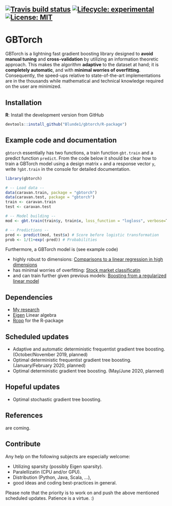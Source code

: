 <!-- badges: start -->
[![Travis build status](https://travis-ci.org/Blunde1/gbtorch.svg?branch=master)](https://travis-ci.org/Blunde1/gbtorch)
[![Lifecycle: experimental](https://img.shields.io/badge/lifecycle-experimental-orange.svg)](https://www.tidyverse.org/lifecycle/#experimental)
[![License:
MIT](https://img.shields.io/badge/License-MIT-yellow.svg)](https://opensource.org/licenses/MIT)
---------

# GBTorch

GBTorch is a lightning fast gradient boosting library designed to **avoid manual tuning** and **cross-validation** by utilizing an information theoretic approach.
This makes the algorithm **adaptive** to the dataset at hand; it is **completely automatic**, and with **minimal worries of overfitting**.
Consequently, the speed-ups relative to state-of-the-art implementations are in the thousands while mathematical and technical knowledge required on the user are minimized.


## Installation

**R**: Install the development version from GitHub
```r
devtools::install_github("Blunde1/gbtorch/R-package")
```

## Example code and documentation

`gbtorch` essentially has two functions, a train function `gbt.train` and a predict function `predict`.
From the code below it should be clear how to train a GBTorch model using a design matrix `x` and a response vector `y`, write `?gbt.train` in the console for detailed documentation. 
```r
library(gbtorch)

# -- Load data --
data(caravan.train, package = "gbtorch")
data(caravan.test, package = "gbtorch")
train <- caravan.train
test <- caravan.test

# -- Model building --
mod <- gbt.train(train$y, train$x, loss_function = "logloss", verbose=T)

# -- Predictions --
pred <- predict(mod, test$x) # Score before logistic transformation
prob <- 1/(1+exp(-pred)) # Probabilities
```

Furthermore, a GBTorch model is (see example code)

- highly robust to dimensions: [Comparisons to a linear regression in high dimensions](R-package/demo/gbt_high_dim.R)
- has minimal worries of overfitting: [Stock market classificatin](R-package/demo/stock_market_classification.R)
- and can train further given previous models: [Boosting from a regularized linear model](R-package/demo/boost_from_predictions.R)



## Dependencies

- [My research](https://berentlunde.netlify.com/) 
- [Eigen](http://eigen.tuxfamily.org/index.php?title=Main_Page) Linear algebra
- [Rcpp](https://github.com/RcppCore/Rcpp) for the R-package

## Scheduled updates

- Adaptive and automatic deterministic frequentist gradient tree boosting. (October/November 2019, planned)
- Optimal deterministic frequentist gradient tree boosting. (January/February 2020, planned)
- Optimal deterministic gradient tree boosting. (May/June 2020, planned)

## Hopeful updates

- Optimal stochastic gradient tree boosting.

## References
are coming.

## Contribute

Any help on the following subjects are especially welcome:

- Utilizing sparsity (possibly Eigen sparsity).
- Paralellizatin (CPU and/or GPU).
- Distribution (Python, Java, Scala, ...),
- good ideas and coding best-practices in general.

Please note that the priority is to work on and push the above mentioned scheduled updates. Patience is a virtue. :)

